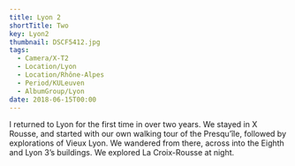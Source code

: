 ```yaml
---
title: Lyon 2
shortTitle: Two
key: Lyon2
thumbnail: DSCF5412.jpg
tags:
  - Camera/X-T2
  - Location/Lyon
  - Location/Rhône-Alpes
  - Period/KULeuven
  - AlbumGroup/Lyon
date: 2018-06-15T00:00
---
```

I returned to Lyon for the first time in over two years. We stayed in X Rousse, and started with our own walking tour of the Presqu’île, followed by explorations of Vieux Lyon. We wandered from there, across into the Eighth and Lyon 3’s buildings. We explored La Croix-Rousse at night.
